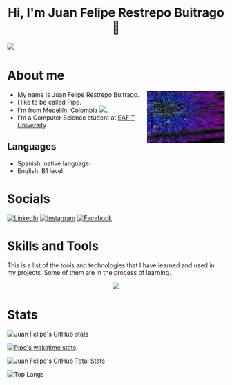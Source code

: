 <h1 align="center">Hi, I'm Juan Felipe Restrepo Buitrago 👋</h1>

[![](https://visitcount.itsvg.in/api?id=JuanFelipeRestrepoBuitrago&label=Profile%20Views&color=0&icon=5&pretty=true)](https://visitcount.itsvg.in)

# About me
<img align="right" alt="coding" width="180" src="pexels-negative-space-97077.jpg"></img>
- My name is Juan Felipe Restrepo Buitrago.
- I like to be called Pipe.
- I'm from Medellín, Colombia [![](https://github.com/yammadev/flag-icons/blob/master/png/CO.png)](https://es.wikipedia.org/wiki/Colombia).
- I'm a Computer Science student at [EAFIT University](https://www.eafit.edu.co/ "EAFIT University Page").

## Languages
- Spanish, native language.
- English, B1 level.

# Socials

[![LinkedIn](https://img.shields.io/badge/LinkedIn-%230077B5.svg?logo=linkedin&logoColor=white)](https://www.linkedin.com/in/juan-felipe-restrepo-buitrago-915618246) 
[![Instagram](https://img.shields.io/badge/Instagram-%23E4405F.svg?logo=Instagram&logoColor=white)](https://www.instagram.com/pipe_restrepo903/)
[![Facebook](https://img.shields.io/badge/Facebook-%231877F2.svg?logo=Facebook&logoColor=white)](https://www.facebook.com/profile.php?id=100075909260924)


# Skills and Tools

This is a list of the tools and technologies that I have learned and used in my projects. Some of them are in the process of learning.

<p align="center">
  <a href="https://skillicons.dev">
    <img src="https://skillicons.dev/icons?i=git,github,linux,cpp,java,python,django,html,css,javascript,nodejs,idea,mongodb,mysql,vscode,arduino" />
  </a>
</p>

# Stats

![Juan Felipe's GitHub stats](https://github-readme-stats.vercel.app/api?username=JuanFelipeRestrepoBuitrago&show_icons=true&theme=cobalt&rank_icon=github)

[![Pipe's wakatime stats](https://github-readme-stats.vercel.app/api/wakatime?username=PipeRtpo04&theme=cobalt)](https://wakatime.com/@PipeRtpo04)

![Juan Felipe's GitHub Total Stats](https://github-readme-streak-stats.herokuapp.com/?user=JuanFelipeRestrepoBuitrago&theme=cobalt&hide_border=false)

![Top Langs](https://github-readme-stats.vercel.app/api/top-langs/?username=JuanFelipeRestrepoBuitrago&theme=cobalt&langs_count=6&layout=pie)
